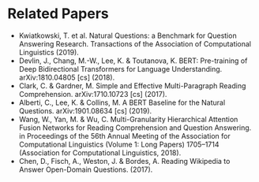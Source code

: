 # Related Papers

* Kwiatkowski, T. et al. Natural Questions: a Benchmark for Question Answering Research. Transactions of the Association of Computational Linguistics (2019).
* Devlin, J., Chang, M.-W., Lee, K. & Toutanova, K. BERT: Pre-training of Deep Bidirectional Transformers for Language Understanding. arXiv:1810.04805 [cs] (2018).
* Clark, C. & Gardner, M. Simple and Effective Multi-Paragraph Reading Comprehension. arXiv:1710.10723 [cs] (2017).
* Alberti, C., Lee, K. & Collins, M. A BERT Baseline for the Natural Questions. arXiv:1901.08634 [cs] (2019).
* Wang, W., Yan, M. & Wu, C. Multi-Granularity Hierarchical Attention Fusion Networks for Reading Comprehension and Question Answering. in Proceedings of the 56th Annual Meeting of the Association for Computational Linguistics (Volume 1: Long Papers) 1705–1714 (Association for Computational Linguistics, 2018).
* Chen, D., Fisch, A., Weston, J. & Bordes, A. Reading Wikipedia to Answer Open-Domain Questions. (2017).


